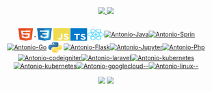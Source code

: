 ##

<div align="center">
  <a href="https://github.com/arozendojr">
  <img height="180em" src="https://github-readme-stats.vercel.app/api?username=arozendojr&show_icons=true&theme=dracula&include_all_commits=true&count_private=false"/>
  <img height="180em" src="https://github-readme-stats.vercel.app/api/top-langs/?username=arozendojr&theme=dracula"/>
</div>
  
##
 
<div align="center">
<img align="center" alt="Antonio-HTML" height="30" width="40" src="https://raw.githubusercontent.com/devicons/devicon/master/icons/html5/html5-original.svg">
<img align="center" alt="Antonio-CSS" height="30" width="40" src="https://raw.githubusercontent.com/devicons/devicon/master/icons/css3/css3-original.svg"><img align="center" alt="Antonio-Js" height="30" width="40" src="https://raw.githubusercontent.com/devicons/devicon/master/icons/javascript/javascript-plain.svg"><img align="center" alt="Antonio-Ts" height="30" width="40" src="https://raw.githubusercontent.com/devicons/devicon/master/icons/typescript/typescript-plain.svg"><img align="center" alt="Antonio-React" height="30" width="40" src="https://raw.githubusercontent.com/devicons/devicon/master/icons/react/react-original.svg"><img align="center" alt="Antonio-Java" height="30" width="40" src="https://cdn.jsdelivr.net/gh/devicons/devicon/icons/java/java-original-wordmark.svg"><img align="center" alt="Antonio-Sprin" height="30" width="40" src="https://cdn.jsdelivr.net/gh/devicons/devicon/icons/spring/spring-original-wordmark.svg"><img align="center" alt="Antonio-Go" height="30" width="40" src="https://cdn.jsdelivr.net/gh/devicons/devicon/icons/go/go-original.svg"><img align="center" alt="Antonio-Python" height="30" width="40" src="https://raw.githubusercontent.com/devicons/devicon/master/icons/python/python-original.svg"><img align="center" alt="Antonio-Flask" height="30" width="40" src="https://cdn.jsdelivr.net/gh/devicons/devicon/icons/flask/flask-original-wordmark.svg"><img align="center" alt="Antonio-Jupyter" height="30" width="40" src="https://cdn.jsdelivr.net/gh/devicons/devicon/icons/jupyter/jupyter-original-wordmark.svg"><img align="center" alt="Antonio-Php" height="30" width="40" src="https://cdn.jsdelivr.net/gh/devicons/devicon/icons/php/php-original.svg"><img align="center" alt="Antonio-codeigniter" height="30" width="40" src="https://cdn.jsdelivr.net/gh/devicons/devicon/icons/codeigniter/codeigniter-plain-wordmark.svg"><img align="center" alt="Antonio-laravel" height="30" width="40" src="https://cdn.jsdelivr.net/gh/devicons/devicon/icons/laravel/laravel-plain-wordmark.svg"><img align="center" alt="Antonio-kubernetes" height="30" width="40" src="https://cdn.jsdelivr.net/gh/devicons/devicon/icons/docker/docker-original-wordmark.svg"><img align="center" alt="Antonio-kubernetes" height="30" width="40" src="https://cdn.jsdelivr.net/gh/devicons/devicon/icons/kubernetes/kubernetes-plain-wordmark.svg"><img align="center" alt="Antonio-googlecloud--" height="30" width="40" src="https://cdn.jsdelivr.net/gh/devicons/devicon/icons/googlecloud/googlecloud-original-wordmark.svg"><img align="center" alt="Antonio-linux--" height="30" width="40" src="https://cdn.jsdelivr.net/gh/devicons/devicon/icons/linux/linux-original.svg">
 </div>

<div align="center" valign="top"></br>
  <a href="https://www.linkedin.com/in/antonio-rozendo/" target="_blank"><img src="https://img.shields.io/badge/-LinkedIn-%230077B5?style=for-the-badge&logo=linkedin&logoColor=white" target="_blank"></a>
  <a href="mailto:arozendojr@gmail.com"><img src="https://img.shields.io/badge/Gmail-D14836?style=for-the-badge&logo=gmail&logoColor=white" target="_blank"></a>
</div>

